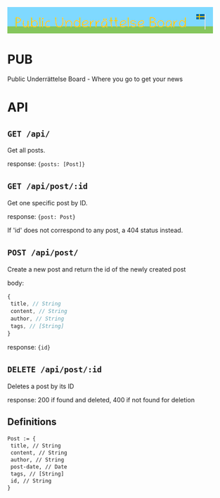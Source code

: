 ![Public Underrättelse Board banner](pub.png)

# PUB
Public Underrättelse Board - Where you go to get your news 

# API

## `GET /api/`
Get all posts.

response: `{posts: [Post]}`


## `GET /api/post/:id`
Get one specific post by ID.

response: `{post: Post}`

If 'id' does not correspond to any post, a 404 status instead.

## `POST /api/post/`
Create a new post and return the id of the newly created post

body: 
```javascript
{
 title, // String
 content, // String
 author, // String
 tags, // [String]
}
```

response: `{id}`

## `DELETE /api/post/:id`
Deletes a post by its ID

response: 200 if found and deleted, 400 if not found for deletion

## Definitions
```
Post := {
 title, // String
 content, // String
 author, // String
 post-date, // Date
 tags, // [String]
 id, // String
}
```
